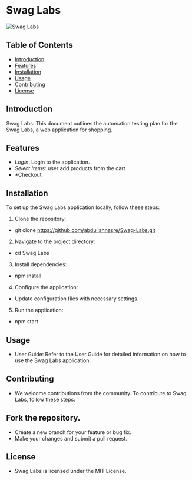 # Swag Labs

![Swag Labs](https://github.com/abdullahnasre/Swag-Labs/https://www.google.com/imgres?q=Swag%20labs&imgurl=https%3A%2F%2Fwww.saucedemo.com%2Fv1%2Fimg%2FLogin_Bot_graphic.png&imgrefurl=https%3A%2F%2Fwww.saucedemo.com%2Fv1%2F&docid=PGjApmT_g3QaRM&tbnid=CGZW8VlYfrp4dM&vet=12ahUKEwjhgJPC8NGGAxUC9bsIHbvtEU4QM3oECBgQAA..i&w=298&h=260&hcb=2&ved=2ahUKEwjhgJPC8NGGAxUC9bsIHbvtEU4QM3oECBgQAA)

## Table of Contents

- [Introduction](#introduction)
- [Features](#features)
- [Installation](#installation)
- [Usage](#usage)
- [Contributing](#contributing)
- [License](#license)

## Introduction

Swag Labs: This document outlines the automation testing plan for the Swag Labs, a web application for shopping.


## Features

- *Login*: Login to the application.
- *Select Items*: user add products from the cart
- *Checkout

## Installation

To set up the Swag Labs application locally, follow these steps:

1. Clone the repository:
*   git clone https://github.com/abdullahnasre/Swag-Labs.git
2. Navigate to the project directory:
*   cd Swag Labs
3. Install dependencies:
*   npm install
4. Configure the application:

* Update configuration files with necessary settings.
5. Run the application:
*   npm start

## Usage
* User Guide: Refer to the User Guide for detailed information on how to use the Swag Labs application.

## Contributing
* We welcome contributions from the community. To contribute to Swag Labs, follow these steps:

## Fork the repository.
* Create a new branch for your feature or bug fix.
* Make your changes and submit a pull request.

## License
* Swag Labs is licensed under the MIT License.